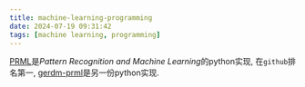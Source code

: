 ```yaml
---
title: machine-learning-programming
date: 2024-07-19 09:31:42
tags: [machine learning, programming]
---
```




[PRML](https://github.com/ctgk/PRML)是*Pattern Recognition and Machine Learning*的python实现, 在`github`排名第一, [gerdm-prml](https://github.com/gerdm/prml)是另一份python实现.
